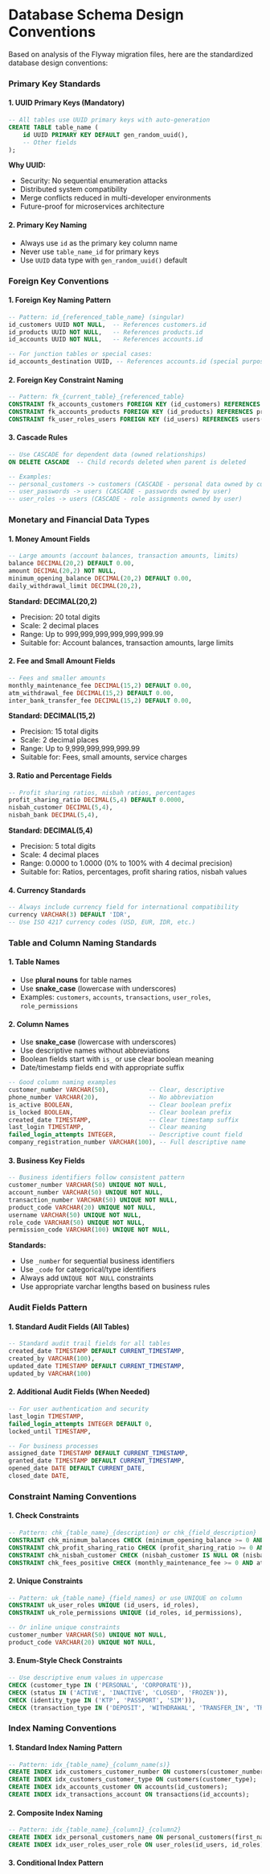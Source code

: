 # Database Schema Design Conventions

Based on analysis of the Flyway migration files, here are the standardized database design conventions:

### Primary Key Standards

#### 1. **UUID Primary Keys (Mandatory)**
```sql
-- All tables use UUID primary keys with auto-generation
CREATE TABLE table_name (
    id UUID PRIMARY KEY DEFAULT gen_random_uuid(),
    -- Other fields
);
```

**Why UUID:**
- Security: No sequential enumeration attacks
- Distributed system compatibility
- Merge conflicts reduced in multi-developer environments
- Future-proof for microservices architecture

#### 2. **Primary Key Naming**
- Always use `id` as the primary key column name
- Never use `table_name_id` for primary keys
- Use `UUID` data type with `gen_random_uuid()` default

### Foreign Key Conventions

#### 1. **Foreign Key Naming Pattern**
```sql
-- Pattern: id_{referenced_table_name} (singular)
id_customers UUID NOT NULL,  -- References customers.id
id_products UUID NOT NULL,   -- References products.id
id_accounts UUID NOT NULL,   -- References accounts.id

-- For junction tables or special cases:
id_accounts_destination UUID, -- References accounts.id (special purpose)
```

#### 2. **Foreign Key Constraint Naming**
```sql
-- Pattern: fk_{current_table}_{referenced_table}
CONSTRAINT fk_accounts_customers FOREIGN KEY (id_customers) REFERENCES customers(id),
CONSTRAINT fk_accounts_products FOREIGN KEY (id_products) REFERENCES products(id),
CONSTRAINT fk_user_roles_users FOREIGN KEY (id_users) REFERENCES users(id) ON DELETE CASCADE,
```

#### 3. **Cascade Rules**
```sql
-- Use CASCADE for dependent data (owned relationships)
ON DELETE CASCADE  -- Child records deleted when parent is deleted

-- Examples:
-- personal_customers -> customers (CASCADE - personal data owned by customer)
-- user_passwords -> users (CASCADE - passwords owned by user)
-- user_roles -> users (CASCADE - role assignments owned by user)
```

### Monetary and Financial Data Types

#### 1. **Money Amount Fields**
```sql
-- Large amounts (account balances, transaction amounts, limits)
balance DECIMAL(20,2) DEFAULT 0.00,
amount DECIMAL(20,2) NOT NULL,
minimum_opening_balance DECIMAL(20,2) DEFAULT 0.00,
daily_withdrawal_limit DECIMAL(20,2),
```

**Standard: DECIMAL(20,2)**
- Precision: 20 total digits
- Scale: 2 decimal places
- Range: Up to 999,999,999,999,999,999.99
- Suitable for: Account balances, transaction amounts, large limits

#### 2. **Fee and Small Amount Fields**
```sql
-- Fees and smaller amounts
monthly_maintenance_fee DECIMAL(15,2) DEFAULT 0.00,
atm_withdrawal_fee DECIMAL(15,2) DEFAULT 0.00,
inter_bank_transfer_fee DECIMAL(15,2) DEFAULT 0.00,
```

**Standard: DECIMAL(15,2)**
- Precision: 15 total digits
- Scale: 2 decimal places  
- Range: Up to 9,999,999,999,999.99
- Suitable for: Fees, small amounts, service charges

#### 3. **Ratio and Percentage Fields**
```sql
-- Profit sharing ratios, nisbah ratios, percentages
profit_sharing_ratio DECIMAL(5,4) DEFAULT 0.0000,
nisbah_customer DECIMAL(5,4),
nisbah_bank DECIMAL(5,4),
```

**Standard: DECIMAL(5,4)**
- Precision: 5 total digits
- Scale: 4 decimal places
- Range: 0.0000 to 1.0000 (0% to 100% with 4 decimal precision)
- Suitable for: Ratios, percentages, profit sharing ratios, nisbah values

#### 4. **Currency Standards**
```sql
-- Always include currency field for international compatibility
currency VARCHAR(3) DEFAULT 'IDR',
-- Use ISO 4217 currency codes (USD, EUR, IDR, etc.)
```

### Table and Column Naming Standards

#### 1. **Table Names**
- Use **plural nouns** for table names
- Use **snake_case** (lowercase with underscores)
- Examples: `customers`, `accounts`, `transactions`, `user_roles`, `role_permissions`

#### 2. **Column Names**
- Use **snake_case** (lowercase with underscores)
- Use descriptive names without abbreviations
- Boolean fields start with `is_` or use clear boolean meaning
- Date/timestamp fields end with appropriate suffix

```sql
-- Good column naming examples
customer_number VARCHAR(50),           -- Clear, descriptive
phone_number VARCHAR(20),              -- No abbreviation
is_active BOOLEAN,                     -- Clear boolean prefix
is_locked BOOLEAN,                     -- Clear boolean prefix
created_date TIMESTAMP,                -- Clear timestamp suffix
last_login TIMESTAMP,                  -- Clear meaning
failed_login_attempts INTEGER,         -- Descriptive count field
company_registration_number VARCHAR(100), -- Full descriptive name
```

#### 3. **Business Key Fields**
```sql
-- Business identifiers follow consistent pattern
customer_number VARCHAR(50) UNIQUE NOT NULL,
account_number VARCHAR(50) UNIQUE NOT NULL,
transaction_number VARCHAR(50) UNIQUE NOT NULL,
product_code VARCHAR(20) UNIQUE NOT NULL,
username VARCHAR(50) UNIQUE NOT NULL,
role_code VARCHAR(50) UNIQUE NOT NULL,
permission_code VARCHAR(100) UNIQUE NOT NULL,
```

**Standards:**
- Use `_number` for sequential business identifiers
- Use `_code` for categorical/type identifiers
- Always add `UNIQUE NOT NULL` constraints
- Use appropriate varchar lengths based on business rules

### Audit Fields Pattern

#### 1. **Standard Audit Fields (All Tables)**
```sql
-- Standard audit trail fields for all tables
created_date TIMESTAMP DEFAULT CURRENT_TIMESTAMP,
created_by VARCHAR(100),
updated_date TIMESTAMP DEFAULT CURRENT_TIMESTAMP,
updated_by VARCHAR(100)
```

#### 2. **Additional Audit Fields (When Needed)**
```sql
-- For user authentication and security
last_login TIMESTAMP,
failed_login_attempts INTEGER DEFAULT 0,
locked_until TIMESTAMP,

-- For business processes
assigned_date TIMESTAMP DEFAULT CURRENT_TIMESTAMP,
granted_date TIMESTAMP DEFAULT CURRENT_TIMESTAMP,
opened_date DATE DEFAULT CURRENT_DATE,
closed_date DATE,
```

### Constraint Naming Conventions

#### 1. **Check Constraints**
```sql
-- Pattern: chk_{table_name}_{description} or chk_{field_description}
CONSTRAINT chk_minimum_balances CHECK (minimum_opening_balance >= 0 AND minimum_balance >= 0),
CONSTRAINT chk_profit_sharing_ratio CHECK (profit_sharing_ratio >= 0 AND profit_sharing_ratio <= 1),
CONSTRAINT chk_nisbah_customer CHECK (nisbah_customer IS NULL OR (nisbah_customer >= 0 AND nisbah_customer <= 1)),
CONSTRAINT chk_fees_positive CHECK (monthly_maintenance_fee >= 0 AND atm_withdrawal_fee >= 0),
```

#### 2. **Unique Constraints**
```sql
-- Pattern: uk_{table_name}_{field_names} or use UNIQUE on column
CONSTRAINT uk_user_roles UNIQUE (id_users, id_roles),
CONSTRAINT uk_role_permissions UNIQUE (id_roles, id_permissions),

-- Or inline unique constraints
customer_number VARCHAR(50) UNIQUE NOT NULL,
product_code VARCHAR(20) UNIQUE NOT NULL,
```

#### 3. **Enum-Style Check Constraints**
```sql
-- Use descriptive enum values in uppercase
CHECK (customer_type IN ('PERSONAL', 'CORPORATE')),
CHECK (status IN ('ACTIVE', 'INACTIVE', 'CLOSED', 'FROZEN')),
CHECK (identity_type IN ('KTP', 'PASSPORT', 'SIM')),
CHECK (transaction_type IN ('DEPOSIT', 'WITHDRAWAL', 'TRANSFER_IN', 'TRANSFER_OUT', 'FEE')),
```

### Index Naming Conventions

#### 1. **Standard Index Naming Pattern**
```sql
-- Pattern: idx_{table_name}_{column_name(s)}
CREATE INDEX idx_customers_customer_number ON customers(customer_number);
CREATE INDEX idx_customers_customer_type ON customers(customer_type);
CREATE INDEX idx_accounts_customer ON accounts(id_customers);
CREATE INDEX idx_transactions_account ON transactions(id_accounts);
```

#### 2. **Composite Index Naming**
```sql
-- Pattern: idx_{table_name}_{column1}_{column2}
CREATE INDEX idx_personal_customers_name ON personal_customers(first_name, last_name);
CREATE INDEX idx_user_roles_user_role ON user_roles(id_users, id_roles);
```

#### 3. **Conditional Index Pattern**
```sql
```
